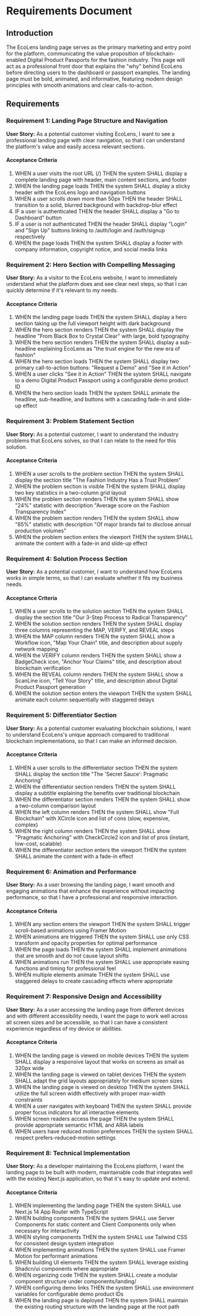 # Requirements Document

## Introduction

The EcoLens landing page serves as the primary marketing and entry point for the platform, communicating the value proposition of blockchain-enabled Digital Product Passports for the fashion industry. This page will act as a professional front door that explains the "why" behind EcoLens before directing users to the dashboard or passport examples. The landing page must be bold, animated, and informative, featuring modern design principles with smooth animations and clear calls-to-action.

## Requirements

### Requirement 1: Landing Page Structure and Navigation

**User Story:** As a potential customer visiting EcoLens, I want to see a professional landing page with clear navigation, so that I can understand the platform's value and easily access relevant sections.

#### Acceptance Criteria

1. WHEN a user visits the root URL (/) THEN the system SHALL display a complete landing page with header, main content sections, and footer
2. WHEN the landing page loads THEN the system SHALL display a sticky header with the EcoLens logo and navigation buttons
3. WHEN a user scrolls down more than 50px THEN the header SHALL transition to a solid, blurred background with backdrop-blur effect
4. IF a user is authenticated THEN the header SHALL display a "Go to Dashboard" button
5. IF a user is not authenticated THEN the header SHALL display "Login" and "Sign Up" buttons linking to /auth/login and /auth/signup respectively
6. WHEN the page loads THEN the system SHALL display a footer with company information, copyright notice, and social media links

### Requirement 2: Hero Section with Compelling Messaging

**User Story:** As a visitor to the EcoLens website, I want to immediately understand what the platform does and see clear next steps, so that I can quickly determine if it's relevant to my needs.

#### Acceptance Criteria

1. WHEN the landing page loads THEN the system SHALL display a hero section taking up the full viewport height with dark background
2. WHEN the hero section renders THEN the system SHALL display the headline "From Black Box to Crystal Clear" with large, bold typography
3. WHEN the hero section renders THEN the system SHALL display a sub-headline explaining EcoLens as "the trust engine for the new era of fashion"
4. WHEN the hero section loads THEN the system SHALL display two primary call-to-action buttons: "Request a Demo" and "See it in Action"
5. WHEN a user clicks "See it in Action" THEN the system SHALL navigate to a demo Digital Product Passport using a configurable demo product ID
6. WHEN the hero section loads THEN the system SHALL animate the headline, sub-headline, and buttons with a cascading fade-in and slide-up effect

### Requirement 3: Problem Statement Section

**User Story:** As a potential customer, I want to understand the industry problems that EcoLens solves, so that I can relate to the need for this solution.

#### Acceptance Criteria

1. WHEN a user scrolls to the problem section THEN the system SHALL display the section title "The Fashion Industry Has a Trust Problem"
2. WHEN the problem section is visible THEN the system SHALL display two key statistics in a two-column grid layout
3. WHEN the problem section renders THEN the system SHALL show "24%" statistic with description "Average score on the Fashion Transparency Index"
4. WHEN the problem section renders THEN the system SHALL show "85%" statistic with description "Of major brands fail to disclose annual production volumes"
5. WHEN the problem section enters the viewport THEN the system SHALL animate the content with a fade-in and slide-up effect

### Requirement 4: Solution Process Section

**User Story:** As a potential customer, I want to understand how EcoLens works in simple terms, so that I can evaluate whether it fits my business needs.

#### Acceptance Criteria

1. WHEN a user scrolls to the solution section THEN the system SHALL display the section title "Our 3-Step Process to Radical Transparency"
2. WHEN the solution section renders THEN the system SHALL display three columns representing the MAP, VERIFY, and REVEAL steps
3. WHEN the MAP column renders THEN the system SHALL show a Workflow icon, "Map Your Chain" title, and description about supply network mapping
4. WHEN the VERIFY column renders THEN the system SHALL show a BadgeCheck icon, "Anchor Your Claims" title, and description about blockchain verification
5. WHEN the REVEAL column renders THEN the system SHALL show a ScanLine icon, "Tell Your Story" title, and description about Digital Product Passport generation
6. WHEN the solution section enters the viewport THEN the system SHALL animate each column sequentially with staggered delays

### Requirement 5: Differentiator Section

**User Story:** As a potential customer evaluating blockchain solutions, I want to understand EcoLens's unique approach compared to traditional blockchain implementations, so that I can make an informed decision.

#### Acceptance Criteria

1. WHEN a user scrolls to the differentiator section THEN the system SHALL display the section title "The 'Secret Sauce': Pragmatic Anchoring"
2. WHEN the differentiator section renders THEN the system SHALL display a subtitle explaining the benefits over traditional blockchain
3. WHEN the differentiator section renders THEN the system SHALL show a two-column comparison layout
4. WHEN the left column renders THEN the system SHALL show "Full Blockchain" with XCircle icon and list of cons (slow, expensive, complex)
5. WHEN the right column renders THEN the system SHALL show "Pragmatic Anchoring" with CheckCircle2 icon and list of pros (instant, low-cost, scalable)
6. WHEN the differentiator section enters the viewport THEN the system SHALL animate the content with a fade-in effect

### Requirement 6: Animation and Performance

**User Story:** As a user browsing the landing page, I want smooth and engaging animations that enhance the experience without impacting performance, so that I have a professional and responsive interaction.

#### Acceptance Criteria

1. WHEN any section enters the viewport THEN the system SHALL trigger scroll-based animations using Framer Motion
2. WHEN animations are triggered THEN the system SHALL use only CSS transform and opacity properties for optimal performance
3. WHEN the page loads THEN the system SHALL implement animations that are smooth and do not cause layout shifts
4. WHEN animations run THEN the system SHALL use appropriate easing functions and timing for professional feel
5. WHEN multiple elements animate THEN the system SHALL use staggered delays to create cascading effects where appropriate

### Requirement 7: Responsive Design and Accessibility

**User Story:** As a user accessing the landing page from different devices and with different accessibility needs, I want the page to work well across all screen sizes and be accessible, so that I can have a consistent experience regardless of my device or abilities.

#### Acceptance Criteria

1. WHEN the landing page is viewed on mobile devices THEN the system SHALL display a responsive layout that works on screens as small as 320px wide
2. WHEN the landing page is viewed on tablet devices THEN the system SHALL adapt the grid layouts appropriately for medium screen sizes
3. WHEN the landing page is viewed on desktop THEN the system SHALL utilize the full screen width effectively with proper max-width constraints
4. WHEN a user navigates with keyboard THEN the system SHALL provide proper focus indicators for all interactive elements
5. WHEN screen readers access the page THEN the system SHALL provide appropriate semantic HTML and ARIA labels
6. WHEN users have reduced motion preferences THEN the system SHALL respect prefers-reduced-motion settings

### Requirement 8: Technical Implementation

**User Story:** As a developer maintaining the EcoLens platform, I want the landing page to be built with modern, maintainable code that integrates well with the existing Next.js application, so that it's easy to update and extend.

#### Acceptance Criteria

1. WHEN implementing the landing page THEN the system SHALL use Next.js 14 App Router with TypeScript
2. WHEN building components THEN the system SHALL use Server Components for static content and Client Components only when necessary for interactivity
3. WHEN styling components THEN the system SHALL use Tailwind CSS for consistent design system integration
4. WHEN implementing animations THEN the system SHALL use Framer Motion for performant animations
5. WHEN building UI elements THEN the system SHALL leverage existing Shadcn/ui components where appropriate
6. WHEN organizing code THEN the system SHALL create a modular component structure under components/landing/
7. WHEN configuring demo links THEN the system SHALL use environment variables for configurable demo product IDs
8. WHEN the landing page is deployed THEN the system SHALL maintain the existing routing structure with the landing page at the root path